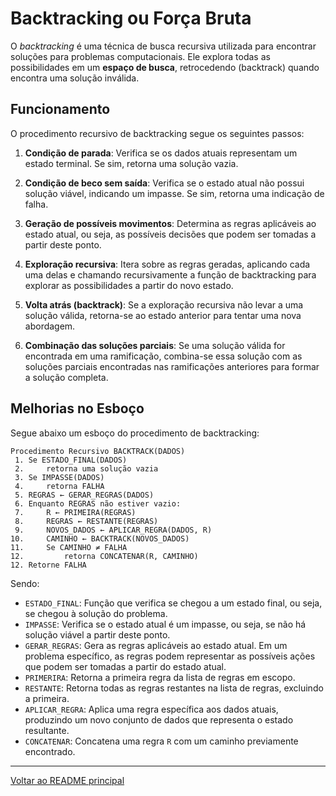 # Backtracking ou Força Bruta

O *backtracking* é uma técnica de busca recursiva utilizada para encontrar soluções para problemas computacionais. Ele explora todas as possibilidades em um **espaço de busca**, retrocedendo (backtrack) quando encontra uma solução inválida.

## Funcionamento

O procedimento recursivo de backtracking segue os seguintes passos:

1. **Condição de parada**: Verifica se os dados atuais representam um estado terminal. Se sim, retorna uma solução vazia.

2. **Condição de beco sem saída**: Verifica se o estado atual não possui solução viável, indicando um impasse. Se sim, retorna uma indicação de falha.

3. **Geração de possíveis movimentos**: Determina as regras aplicáveis ao estado atual, ou seja, as possíveis decisões que podem ser tomadas a partir deste ponto.

4. **Exploração recursiva**: Itera sobre as regras geradas, aplicando cada uma delas e chamando recursivamente a função de backtracking para explorar as possibilidades a partir do novo estado.

5. **Volta atrás (backtrack)**: Se a exploração recursiva não levar a uma solução válida, retorna-se ao estado anterior para tentar uma nova abordagem.

6. **Combinação das soluções parciais**: Se uma solução válida for encontrada em uma ramificação, combina-se essa solução com as soluções parciais encontradas nas ramificações anteriores para formar a solução completa.

## Melhorias no Esboço

Segue abaixo um esboço do procedimento de backtracking:

```
Procedimento Recursivo BACKTRACK(DADOS)
 1. Se ESTADO_FINAL(DADOS)
 2.     retorna uma solução vazia
 3. Se IMPASSE(DADOS)
 4.     retorna FALHA
 5. REGRAS ← GERAR_REGRAS(DADOS)
 6. Enquanto REGRAS não estiver vazio:
 7.     R ← PRIMEIRA(REGRAS)
 8.     REGRAS ← RESTANTE(REGRAS)
 9.     NOVOS_DADOS ← APLICAR_REGRA(DADOS, R)
10.     CAMINHO ← BACKTRACK(NOVOS_DADOS)
11.     Se CAMINHO ≠ FALHA
12.         retorna CONCATENAR(R, CAMINHO)
12. Retorne FALHA
```

Sendo:
- `ESTADO_FINAL`: Função que verifica se chegou a um estado final, ou seja, se chegou à solução do problema.
- `IMPASSE`: Verifica se o estado atual é um impasse, ou seja, se não há solução viável a partir deste ponto.
- `GERAR_REGRAS`: Gera as regras aplicáveis ao estado atual. Em um problema específico, as regras podem representar as possíveis ações que podem ser tomadas a partir do estado atual.
- `PRIMERIRA`: Retorna a primeira regra da lista de regras em escopo.
- `RESTANTE`: Retorna todas as regras restantes na lista de regras, excluindo a primeira.
- `APLICAR_REGRA`: Aplica uma regra específica aos dados atuais, produzindo um novo conjunto de dados que representa o estado resultante.
- `CONCATENAR`: Concatena uma regra `R` com um caminho previamente encontrado.

---

[Voltar ao README principal](../../../README.md)